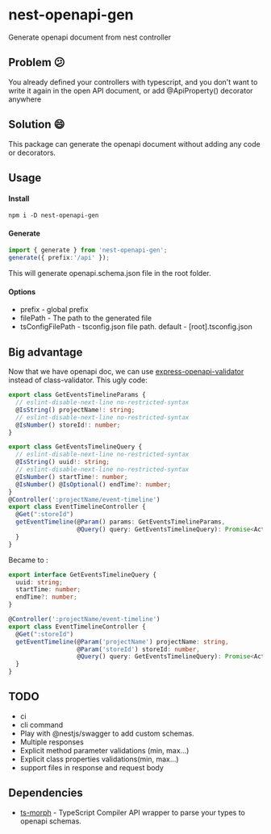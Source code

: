 # nest-openapi-gen
Generate openapi document from nest controller

## Problem 😕

You already defined your controllers with typescript, and you don't want to write it again in the open API document, or add @ApiProperty() decorator anywhere

## Solution 😄

This package can generate the openapi document without adding any code or decorators.
## Usage

#### Install
```npm i -D nest-openapi-gen```

#### Generate
```typescript
import { generate } from 'nest-openapi-gen';
generate({ prefix:'/api' });
```
This will generate openapi.schema.json file in the root folder.

#### Options
- prefix - global prefix
- filePath - The path to the generated file
- tsConfigFilePath - tsconfig.json file path. default - [root].tsconfig.json

## Big advantage
Now that we have openapi doc, we can use [express-openapi-validator](https://www.npmjs.com/package/express-openapi-validator) instead of class-validator.
This ugly code:
```typescript
export class GetEventsTimelineParams {
  // eslint-disable-next-line no-restricted-syntax
  @IsString() projectName!: string;
  // eslint-disable-next-line no-restricted-syntax
  @IsNumber() storeId!: number;
}

export class GetEventsTimelineQuery {
  // eslint-disable-next-line no-restricted-syntax
  @IsString() uuid!: string;
  // eslint-disable-next-line no-restricted-syntax
  @IsNumber() startTime!: number;
  @IsNumber() @IsOptional() endTime?: number;
}
@Controller(':projectName/event-timeline')
export class EventTimelineController {
  @Get(":storeId")
  getEventTimeline(@Param() params: GetEventsTimelineParams,
                   @Query() query: GetEventsTimelineQuery): Promise<ActivityTimeline[]> {
  }
}
```

Became to :
```typescript
export interface GetEventsTimelineQuery {
  uuid: string;
  startTime: number;
  endTime?: number;
}

@Controller(':projectName/event-timeline')
export class EventTimelineController {
  @Get(":storeId")
  getEventTimeline(@Param('projectName') projectName: string,
                   @Param('storeId') storeId: number,
                   @Query() query: GetEventsTimelineQuery): Promise<ActivityTimeline[]> {
  }
}
```

## TODO
- ci
- cli command
- Play with @nestjs/swagger to add custom schemas.
- Multiple responses
- Explicit method parameter validations (min, max...)
- Explicit class properties validations(min, max...)
- support files in response and request body

## Dependencies
- [ts-morph](https://www.npmjs.com/package/ts-morph) - TypeScript Compiler API wrapper to parse your types to openapi schemas.

